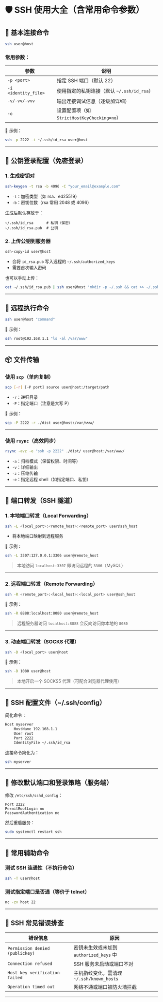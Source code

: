 # 🛡️ SSH 使用大全（含常用命令参数）

## 🔗 基本连接命令

```bash
ssh user@host
```

### 常用参数：

| 参数                 | 说明                                        |
| -------------------- | ------------------------------------------- |
| `-p <port>`          | 指定 SSH 端口（默认 22）                    |
| `-i <identity_file>` | 使用指定的私钥连接（默认 `~/.ssh/id_rsa`）  |
| `-v/-vv/-vvv`        | 输出连接调试信息（逐级加详细）              |
| `-o`                 | 设置配置项（如 `StrictHostKeyChecking=no`） |

📌 示例：

```bash
ssh -p 2222 -i ~/.ssh/id_rsa user@host
```

---

## 🧬 公钥登录配置（免密登录）

### 1. 生成密钥对

```bash
ssh-keygen -t rsa -b 4096 -C "your_email@example.com"
```

- `-t`：加密类型（如 rsa、ed25519）
- `-b`：密钥位数（rsa 常用 2048 或 4096）

生成后默认存放于：

```
~/.ssh/id_rsa      # 私钥（保密）
~/.ssh/id_rsa.pub  # 公钥
```

### 2. 上传公钥到服务器

```bash
ssh-copy-id user@host
```

- 会将 `id_rsa.pub` 写入远程的 `~/.ssh/authorized_keys`
- 需要首次输入密码

也可以手动上传：

```bash
cat ~/.ssh/id_rsa.pub | ssh user@host 'mkdir -p ~/.ssh && cat >> ~/.ssh/authorized_keys'
```

---

## 🔄 远程执行命令

```bash
ssh user@host "command"
```

📌 示例：

```bash
ssh root@192.168.1.1 "ls -al /var/www"
```

---

## 📦 文件传输

### 使用 `scp`（单向复制）

```bash
scp [-r] [-P port] source user@host:/target/path
```

- `-r`：递归目录
- `-P`：指定端口（注意是大写 P）

📌 示例：

```bash
scp -P 2222 -r ./dist user@host:/var/www/
```

---

### 使用 `rsync`（高效同步）

```bash
rsync -avz -e "ssh -p 2222" ./dist/ user@host:/var/www/
```

- `-a`：归档模式（保留权限、时间等）
- `-v`：详细输出
- `-z`：压缩传输
- `-e`：指定远程 shell（如指定端口、私钥）

---

## 🔁 端口转发（SSH 隧道）

### 1. 本地端口转发（Local Forwarding）

```bash
ssh -L <local_port>:<remote_host>:<remote_port> user@ssh_host
```

- 将本地端口映射到远程服务

📌 示例：

```bash
ssh -L 3307:127.0.0.1:3306 user@remote_host
```

> 本地访问 `localhost:3307` 即访问远程的 `3306`（MySQL）

---

### 2. 远程端口转发（Remote Forwarding）

```bash
ssh -R <remote_port>:<local_host>:<local_port> user@ssh_host
```

📌 示例：

```bash
ssh -R 8888:localhost:8080 user@remote_host
```

> 远程服务器访问 `localhost:8888` 会反向访问你本地的 `8080`

---

### 3. 动态端口转发（SOCKS 代理）

```bash
ssh -D <local_port> user@host
```

📌 示例：

```bash
ssh -D 1080 user@host
```

> 本地开启一个 SOCKS5 代理（可配合浏览器代理使用）

---

## 🔧 SSH 配置文件（\~/.ssh/config）

简化命令：

```bash
Host myserver
    HostName 192.168.1.1
    User root
    Port 2222
    IdentityFile ~/.ssh/id_rsa
```

连接命令简化为：

```bash
ssh myserver
```

---

## 🔐 修改默认端口和登录策略（服务端）

修改 `/etc/ssh/sshd_config`：

```text
Port 2222
PermitRootLogin no
PasswordAuthentication no
```

然后重启服务：

```bash
sudo systemctl restart ssh
```

---

## 🧹 常用辅助命令

### 测试 SSH 连通性（不执行命令）

```bash
ssh -T user@host
```

### 测试指定端口是否通（等价于 telnet）

```bash
nc -zv host 22
```

---

## 🧪 SSH 常见错误排查

| 错误信息                        | 原因                                      |
| ------------------------------- | ----------------------------------------- |
| `Permission denied (publickey)` | 密钥未生效或未加到 `authorized_keys` 中   |
| `Connection refused`            | SSH 服务未启动或端口不对                  |
| `Host key verification failed`  | 主机指纹变化，需清理 `~/.ssh/known_hosts` |
| `Operation timed out`           | 网络不通或端口被防火墙拦截                |

---


